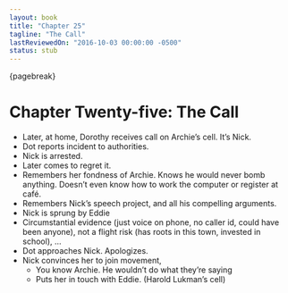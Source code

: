 ```yaml
---
layout: book
title: "Chapter 25"
tagline: "The Call"
lastReviewedOn: "2016-10-03 00:00:00 -0500"
status: stub
---
```


{pagebreak}

# Chapter Twenty-five: The Call

- Later, at home, Dorothy receives call on Archie’s cell. It’s Nick.
- Dot reports incident to authorities.
- Nick is arrested.
- Later comes to regret it. 
- Remembers her fondness of Archie. Knows he would never bomb anything. Doesn’t even know how to work the computer or register at café.
- Remembers Nick’s speech project, and all his compelling arguments.
- Nick is sprung by Eddie
- Circumstantial evidence (just voice on phone, no caller id, could have been anyone), not a flight risk (has roots in this town, invested in school), …
- Dot approaches Nick. Apologizes.
- Nick convinces her to join movement, 
  - You know Archie. He wouldn’t do what they’re saying
  - Puts her in touch with Eddie. (Harold Lukman’s cell)
